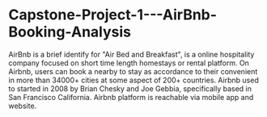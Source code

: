 # Capstone-Project-1---AirBnb-Booking-Analysis
AirBnb is a brief identify for "Air Bed and Breakfast", is a online hospitality company focused on short time length homestays or rental platform.
On Airbnb, users can book a nearby to stay as accordance to their convenient in more than 34000+ cities at some aspect of 200+ countries. Airbnb used to started in 2008 by Brian Chesky and Joe Gebbia, specifically based in San Francisco California. Airbnb platform is reachable via mobile app and website.
